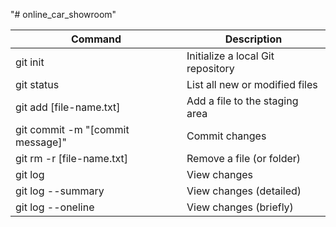 "# online_car_showroom"

| Command                          | Description                       |
| -------------------------------- | --------------------------------- |
| git init                         | Initialize a local Git repository |
| git status                       | List all new or modified files    |
| git add [file-name.txt]          | Add a file to the staging area    |
| git commit -m "[commit message]" | Commit changes                    |
| git rm -r [file-name.txt]        | Remove a file (or folder)         |
| git log                          | View changes                      |
| git log --summary                | View changes (detailed)           |
| git log --oneline                | View changes (briefly)            |
